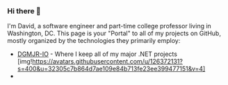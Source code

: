 ### Hi there 👋

I'm David, a software engineer and part-time college professor living in Washington, DC.  This page is your "Portal" to all of my projects on GitHub, mostly organized by the technologies they primarily employ:

- [DGMJR-IO](https://github.com/dgmjr-io) - Where I keep all of my major .NET projects
[img!https://avatars.githubusercontent.com/u/126372131?s=400&u=32305c7b864d7ae109e84b713fe23ee399477151&v=4]
- 

<!--
**dgmjr/dgmjr** is a ✨ _special_ ✨ repository because its `README.md` (this file) appears on your GitHub profile.

Here are some ideas to get you started:

- 🔭 I’m currently working on ...
- 🌱 I’m currently learning ...
- 👯 I’m looking to collaborate on ...
- 🤔 I’m looking for help with ...
- 💬 Ask me about ...
- 📫 How to reach me: ...
- 😄 Pronouns: ...
- ⚡ Fun fact: ...
-->
